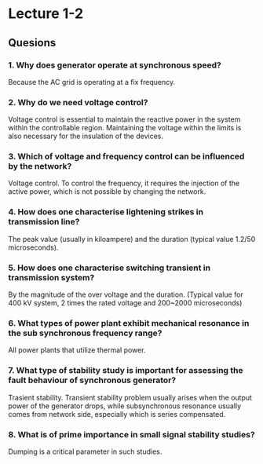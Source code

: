 # Lecture 1-2

## Quesions

### 1. Why does generator operate at synchronous speed?

Because the AC grid is operating at a fix frequency.

### 2. Why do we need voltage control?

Voltage control is essential to maintain the reactive power in the system within the controllable region. Maintaining the voltage within the limits is also necessary for the insulation of the devices.

### 3. Which of voltage and frequency control can be influenced by the network?

Voltage control. To control the frequency, it requires the injection of the active power, which is not possible by changing the network.

### 4. How does one characterise lightening strikes in transmission line?

The peak value (usually in kiloampere) and the duration (typical value 1.2/50 microseconds).

### 5. How does one characterise switching transient in transmission system?

By the magnitude of the over voltage and the duration. (Typical value for 400 kV system, 2 times the rated voltage and 200~2000 microseconds)

### 6. What types of power plant exhibit mechanical resonance in the sub synchronous frequency range?

All power plants that utilize thermal power.

### 7. What type of stability study is important for assessing the fault behaviour of synchronous generator?

Trasient stability. Transient stability problem usually arises when the output power of the generator drops, while subsynchronous resonance usually comes from network side, especially which is series compensated.

### 8. What is of prime importance in small signal stability studies?

Dumping is a critical parameter in such studies.

